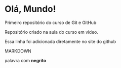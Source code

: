 # Olá, Mundo!
 Primeiro repositório do curso de Git e GitHub
 
 Repositório criado na aula do curso em video.
 
Essa linha foi adicionada diretamente no site do github


MARKDOWN

palavra com **negrito**

